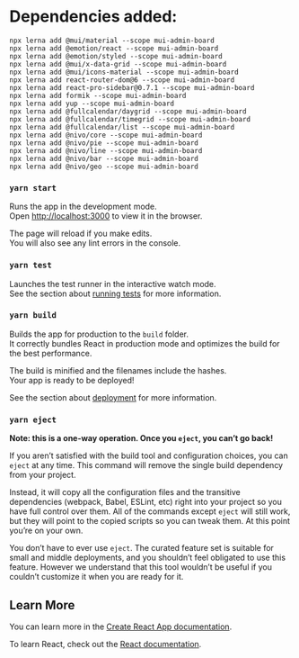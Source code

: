 # Dependencies added:

```
npx lerna add @mui/material --scope mui-admin-board
npx lerna add @emotion/react --scope mui-admin-board
npx lerna add @emotion/styled --scope mui-admin-board
npx lerna add @mui/x-data-grid --scope mui-admin-board
npx lerna add @mui/icons-material --scope mui-admin-board
npx lerna add react-router-dom@6 --scope mui-admin-board
npx lerna add react-pro-sidebar@0.7.1 --scope mui-admin-board
npx lerna add formik --scope mui-admin-board
npx lerna add yup --scope mui-admin-board
npx lerna add @fullcalendar/daygrid --scope mui-admin-board
npx lerna add @fullcalendar/timegrid --scope mui-admin-board
npx lerna add @fullcalendar/list --scope mui-admin-board
npx lerna add @nivo/core --scope mui-admin-board
npx lerna add @nivo/pie --scope mui-admin-board
npx lerna add @nivo/line --scope mui-admin-board
npx lerna add @nivo/bar --scope mui-admin-board
npx lerna add @nivo/geo --scope mui-admin-board
```

### `yarn start`

Runs the app in the development mode.\
Open [http://localhost:3000](http://localhost:3000) to view it in the browser.

The page will reload if you make edits.\
You will also see any lint errors in the console.

### `yarn test`

Launches the test runner in the interactive watch mode.\
See the section about [running tests](https://facebook.github.io/create-react-app/docs/running-tests) for more information.

### `yarn build`

Builds the app for production to the `build` folder.\
It correctly bundles React in production mode and optimizes the build for the best performance.

The build is minified and the filenames include the hashes.\
Your app is ready to be deployed!

See the section about [deployment](https://facebook.github.io/create-react-app/docs/deployment) for more information.

### `yarn eject`

**Note: this is a one-way operation. Once you `eject`, you can’t go back!**

If you aren’t satisfied with the build tool and configuration choices, you can `eject` at any time. This command will remove the single build dependency from your project.

Instead, it will copy all the configuration files and the transitive dependencies (webpack, Babel, ESLint, etc) right into your project so you have full control over them. All of the commands except `eject` will still work, but they will point to the copied scripts so you can tweak them. At this point you’re on your own.

You don’t have to ever use `eject`. The curated feature set is suitable for small and middle deployments, and you shouldn’t feel obligated to use this feature. However we understand that this tool wouldn’t be useful if you couldn’t customize it when you are ready for it.

## Learn More

You can learn more in the [Create React App documentation](https://facebook.github.io/create-react-app/docs/getting-started).

To learn React, check out the [React documentation](https://reactjs.org/).
